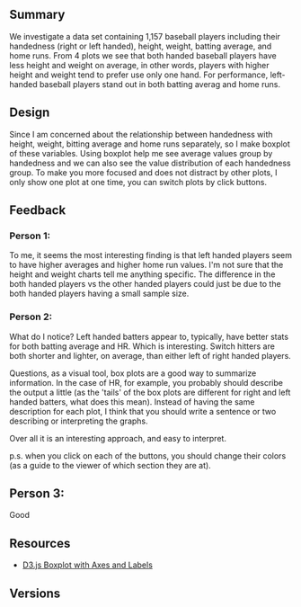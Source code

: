 ## Summary

We investigate a data set containing 1,157 baseball players including their handedness (right or left handed), height, weight, batting average, and home runs. From 4 plots we see that both handed baseball players have less height and weight on average, in other words, players with higher height and weight tend to prefer use only one hand. For performance, left-handed baseball players stand out in both batting averag and home runs.

## Design

Since I am concerned about the relationship between handedness with height, weight, bitting average and home runs separately, so I make boxplot of these variables. Using boxplot help me see average values group by handedness and we can also see the value distribution of each handedness group. To make you more focused and does not distract by other plots, I only show one plot at one time, you can switch plots by click buttons.

## Feedback

### Person 1:
To me, it seems the most interesting finding is that left handed players seem to have higher averages and higher home run values. I'm not sure that the height and weight charts tell me anything specific. The difference in the both handed players vs the other handed players could just be due to the both handed players having a small sample size.

### Person 2:
What do I notice? Left handed batters appear to, typically, have better stats for both batting average and HR. Which is interesting. Switch hitters are both shorter and lighter, on average, than either left of right handed players.

Questions, as a visual tool, box plots are a good way to summarize information. In the case of HR, for example, you probably should describe the output a little (as the 'tails' of the box plots are different for right and left handed batters, what does this mean). Instead of having the same description for each plot, I think that you should write a sentence or two describing or interpreting the graphs.

Over all it is an interesting approach, and easy to interpret.

p.s. when you click on each of the buttons, you should change their colors (as a guide to the viewer of which section they are at).

## Person 3:
Good

## Resources
* [D3.js Boxplot with Axes and Labels](http://bl.ocks.org/jensgrubert/7789216)  

## Versions
